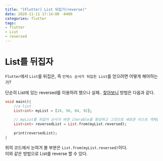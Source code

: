 ```yaml
---
title: "[Flutter] List 뒤집기(reverse)"
date: 2020-11-11 17:14:00 -0400
categories: flutter
tags:
- flutter
- List
- reversed
---
```


# List를 뒤집자 
`Flutter`에서 `List`를 뒤집은, 즉 `인덱스 순서가 뒤집힌 List`를 얻으려면 어떻게 해야하는가? 

단순히 List에 있는 reversed를 이용하려 했으나 실패.. [찾아보니](https://www.tutorialkart.com/dart/dart-reverse-list/) 방법은 다음과 같다. 
```dart
void main(){
    //a list
    List<int> myList = [24, 56, 84, 92];
    
    // myList를 뒤집어 순서가 바뀐 iterable을 형성하고 그것으로 새로운 리스트 객체를 만든다.
    List<int> reversedList = List.from(myList.reversed);
    
    print(reversedList);
}
```

위의 코드에서 눈여겨 볼 부분은 `List.from(myList.reversed)`이다.  
이와 같은 방법으로 List를 reverse 할 수 있다.
